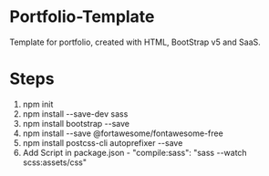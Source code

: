 # Portfolio-Template
Template for portfolio, created with HTML, BootStrap v5 and SaaS.

# Steps
1. npm init
2. npm install --save-dev sass
3. npm install bootstrap --save
4. npm install --save @fortawesome/fontawesome-free
5. npm install postcss-cli autoprefixer --save
6. Add Script in package.json -  "compile:sass": "sass --watch scss:assets/css"